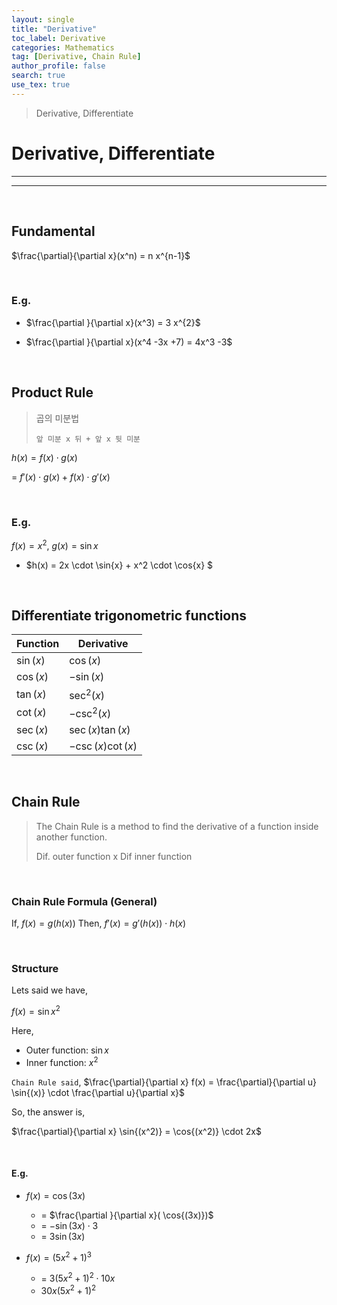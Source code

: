 ```yaml
---
layout: single
title: "Derivative"
toc_label: Derivative
categories: Mathematics
tag: [Derivative, Chain Rule]
author_profile: false
search: true
use_tex: true
---
```


> Derivative, Differentiate

# Derivative, Differentiate

---

---

<br>


## Fundamental 

$\frac{\partial}{\partial x}(x^n) = n x^{n-1}$

<br>

### E.g.

- $\frac{\partial }{\partial x}(x^3) = 3 x^{2}$

- $\frac{\partial }{\partial x}(x^4 -3x +7) = 4x^3 -3$

<br>

## Product Rule

> 곱의 미분법
> 
> `앞 미분 x 뒤 + 앞 x 뒷 미분`

$h(x) = f(x) \cdot g(x)$

= $f'(x) \cdot g(x) + f(x) \cdot g'(x)$


<br>

### E.g.

$f(x) = x^2$, $g(x) = \sin{x}$

- $h(x) = 2x \cdot \sin{x} + x^2 \cdot \cos{x} $

<br>

## Differentiate trigonometric functions

| Function        | Derivative                          |
|----------------|--------------------------------------|
| $\sin(x)$      | $\cos(x)$                           |
| $\cos(x)$      | $-\sin(x)$                          |
| $\tan(x)$      | $\sec^2(x)$                         |
| $\cot(x)$      | $-\csc^2(x)$                        |
| $\sec(x)$      | $\sec(x)\tan(x)$                    |
| $\csc(x)$      | $-\csc(x)\cot(x)$                   |

<br>

## Chain Rule

> The Chain Rule is a method to find the derivative of a function inside another function.
> 
> Dif. outer function x Dif inner function

<br>

### Chain Rule Formula (General)

If, $f(x) = g(h(x))$
Then, $f'(x) = g'(h(x)) \cdot h(x)$

<br>

### Structure 

Lets said we have,

$f(x) = \sin{x^{2}}$

Here,
- Outer function: $\sin{x}$
- Inner function: $x^2$


`Chain Rule said`,
$\frac{\partial}{\partial x} f(x) = \frac{\partial}{\partial u} \sin{(x)} \cdot \frac{\partial u}{\partial x}$


So, the answer is,

$\frac{\partial}{\partial x} \sin{(x^2)} = \cos{(x^2)} \cdot 2x$

<br>

#### E.g.

- $f(x) = \cos{(3x)}$
  - = $\frac{\partial }{\partial x}( \cos{(3x)})$
  - = $-\sin{(3x)} \cdot 3$
  - = $3 \sin{(3x)}$


- $f(x) = (5x^2 +1)^3$
  - = $3(5x^2 +1)^2 \cdot 10x$
  - $30x (5x^2 +1)^2$

<br>






